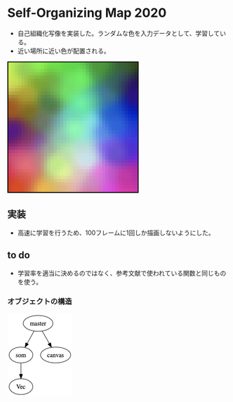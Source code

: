 # Self-Organizing Map 2020
- 自己組織化写像を実装した。ランダムな色を入力データとして、学習している。
- 近い場所に近い色が配置される。

![例](screenshot.png)

## 実装
- 高速に学習を行うため、100フレームに1回しか描画しないようにした。

## to do
- 学習率を適当に決めるのではなく、参考文献で使われている関数と同じものを使う。

### オブジェクトの構造
![](structure.png)